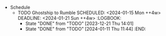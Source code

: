 - Schedule
	- TODO Ghostship to Rumble
	  SCHEDULED: <2024-01-15 Mon ++4w>
	  DEADLINE: <2024-01-21 Sun ++4w>
	  :LOGBOOK:
	  * State "DONE" from "TODO" [2023-12-21 Thu 14:01]
	  * State "DONE" from "TODO" [2024-01-11 Thu 11:44]
	  :END: